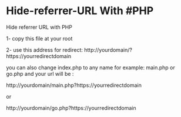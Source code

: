 # Hide-referrer-URL With #PHP
Hide referrer URL with PHP

<p>1- copy this file at your root</p>
<p>2- use this address for redirect:
  http://yourdomain/?https://yourredirectdomain</p>

<p>you can also change index.php to any name for example: main.php or go.php and your url will be : </p>
<p>http://yourdomain/main.php?https://yourredirectdomain</p>
<p>or</p>
<p>http://yourdomain/go.php?https://yourredirectdomain</p>
